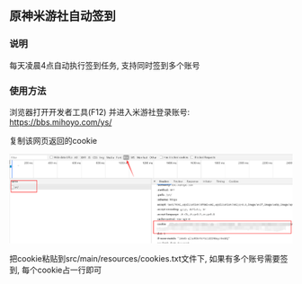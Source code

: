 ## 原神米游社自动签到

### 说明

每天凌晨4点自动执行签到任务, 支持同时签到多个账号

### 使用方法

浏览器打开开发者工具(F12) 并进入米游社登录账号: https://bbs.mihoyo.com/ys/

复制该网页返回的cookie

![image-20201214082418075](\docs\cookie.png)

把cookie粘贴到src/main/resources/cookies.txt文件下, 如果有多个账号需要签到, 每个cookie占一行即可

